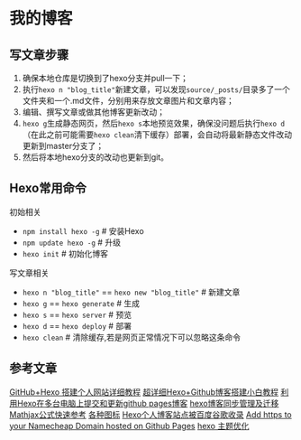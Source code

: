 # 我的博客

## 写文章步骤

1. 确保本地仓库是切换到了hexo分支并pull一下；
2. 执行`hexo n "blog_title"`新建文章，可以发现`source/_posts/`目录多了一个文件夹和一个.md文件，分别用来存放文章图片和文章内容；
3. 编辑、撰写文章或做其他博客更新改动；
4. `hexo g`生成静态网页，然后`hexo s`本地预览效果，确保没问题后执行`hexo d`（在此之前可能需要`hexo clean`清下缓存）部署，会自动将最新静态文件改动更新到master分支了；
5. 然后将本地hexo分支的改动也更新到git。

## Hexo常用命令

初始相关

- `npm install hexo -g` # 安装Hexo
- `npm update hexo -g` # 升级
- `hexo init` # 初始化博客

写文章相关

- `hexo n "blog_title"` == `hexo new "blog_title"` # 新建文章
- `hexo g` == `hexo generate` # 生成
- `hexo s` == `hexo server` # 预览
- `hexo d` == `hexo deploy` # 部署
- `hexo clean` # 清除缓存,若是网页正常情况下可以忽略这条命令

## 参考文章

[GitHub+Hexo 搭建个人网站详细教程](https://zhuanlan.zhihu.com/p/26625249)
[超详细Hexo+Github博客搭建小白教程](https://godweiyang.com/2018/04/13/hexo-blog/)
[利用Hexo在多台电脑上提交和更新github pages博客](https://www.jianshu.com/p/0b1fccce74e0)
[hexo博客同步管理及迁移](https://www.jianshu.com/p/fceaf373d797)
[Mathjax公式快速参考](https://colobu.com/2014/08/17/MathJax-quick-reference/)
[各种图标](https://fontawesome.com/v4.7.0/icons/)
[Hexo个人博客站点被百度谷歌收录](https://blog.csdn.net/qq_32454537/article/details/79482914)
[Add https to your Namecheap Domain hosted on Github Pages](https://medium.com/@goelanirudh/add-https-to-your-namecheap-domain-hosted-on-github-pages-d66fd96308b5)
[hexo 主题优化](https://keung.asia/posts/17051/)
